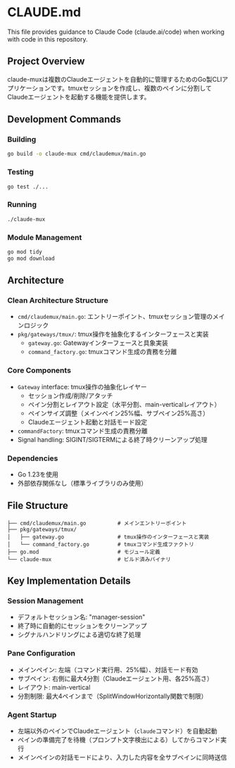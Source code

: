 # CLAUDE.md

This file provides guidance to Claude Code (claude.ai/code) when working with code in this repository.

## Project Overview

claude-muxは複数のClaudeエージェントを自動的に管理するためのGo製CLIアプリケーションです。tmuxセッションを作成し、複数のペインに分割してClaudeエージェントを起動する機能を提供します。

## Development Commands

### Building
```bash
go build -o claude-mux cmd/claudemux/main.go
```

### Testing
```bash
go test ./...
```

### Running
```bash
./claude-mux
```

### Module Management
```bash
go mod tidy
go mod download
```

## Architecture

### Clean Architecture Structure
- `cmd/claudemux/main.go`: エントリーポイント、tmuxセッション管理のメインロジック
- `pkg/gateways/tmux/`: tmux操作を抽象化するインターフェースと実装
  - `gateway.go`: Gatewayインターフェースと具象実装
  - `command_factory.go`: tmuxコマンド生成の責務を分離

### Core Components
- `Gateway` interface: tmux操作の抽象化レイヤー
  - セッション作成/削除/アタッチ
  - ペイン分割とレイアウト設定（水平分割、main-verticalレイアウト）
  - ペインサイズ調整（メインペイン25%幅、サブペイン25%高さ）
  - Claudeエージェント起動と対話モード設定
- `commandFactory`: tmuxコマンド生成の責務分離
- Signal handling: SIGINT/SIGTERMによる終了時クリーンアップ処理

### Dependencies
- Go 1.23を使用
- 外部依存関係なし（標準ライブラリのみ使用）

## File Structure
```
├── cmd/claudemux/main.go          # メインエントリーポイント
├── pkg/gateways/tmux/
│   ├── gateway.go                 # tmux操作のインターフェースと実装
│   └── command_factory.go         # tmuxコマンド生成ファクトリ
├── go.mod                         # モジュール定義
└── claude-mux                     # ビルド済みバイナリ
```

## Key Implementation Details

### Session Management
- デフォルトセッション名: "manager-session"
- 終了時に自動的にセッションをクリーンアップ
- シグナルハンドリングによる適切な終了処理

### Pane Configuration
- メインペイン: 左端（コマンド実行用、25%幅）、対話モード有効
- サブペイン: 右側に最大4分割（Claudeエージェント用、各25%高さ）
- レイアウト: main-vertical
- 分割制限: 最大4ペインまで（SplitWindowHorizontally関数で制限）

### Agent Startup
- 左端以外のペインでClaudeエージェント（`claude`コマンド）を自動起動
- ペインの準備完了を待機（プロンプト文字検出による）してからコマンド実行
- メインペインの対話モードにより、入力した内容を全サブペインに同時送信